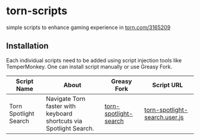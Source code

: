 # torn-scripts

simple scripts to enhance gaming experience in [torn.com/3165209](https://torn.com/3165209)

## Installation

Each individual scripts need to be added using script injection tools like TemperMonkey. One can install script manually or use Greasy Fork.

| Script Name | About | Greasy Fork | Script URL |
|-------------|-------|-------------|------------|
| Torn Spotlight Search | Navigate Torn faster with keyboard shortcuts via Spotlight Search. | [torn-spotlight-search](https://greasyfork.org/en/scripts/499236-torn-spotlight-search) | [torn-spotlight-search.user.js](https://raw.githubusercontent.com/jayam04/torn-scripts/master/tornSpotlightSearch/script.js) |
